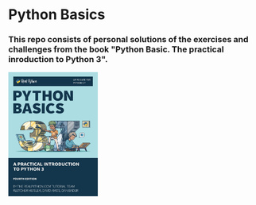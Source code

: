 # Python Basics

### This repo  consists of personal solutions of the exercises and challenges from the book "Python Basic. The practical inroduction to Python 3".
  

<img src="https://github.com/ArchieDash/Python-Basics/blob/master/book_cover.png" width=180 height=250>
